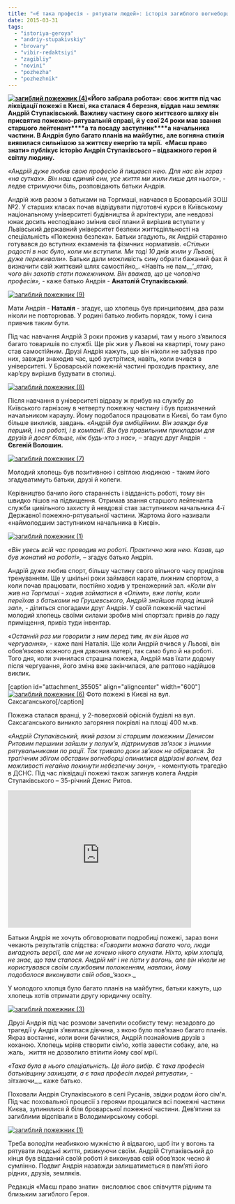 ```yaml
---
title: "«Є така професія - рятувати людей»: історія загиблого вогнеборця Андрія Ступаківського"
date: 2015-03-31
tags: 
  - "istoriya-geroya"
  - "andriy-stupakivskiy"
  - "brovary"
  - "vibir-redaktsiyi"
  - "zagibliy"
  - "novini"
  - "pozhezha"
  - "pozhezhnik"
---
```


**[![загиблий пожежник (4)](https://mpz.brovary.org/wp-content/uploads/2015/03/zagibliy-pozhezhnik-4.jpg)](https://mpz.brovary.org/wp-content/uploads/2015/03/zagibliy-pozhezhnik-4.jpg)«Його забрала робота»: своє життя під час ліквідації пожежі в Києві, яка сталася 4 березня, віддав наш земляк Андрій Ступаківський. Важливу частину свого життєвого шляху він присвятив пожежно-рятувальній справі, й у свої 24 роки мав звання с****тарш****ого** **лейтенант****а** **та посаду** **заступник****а** **начальника** **частини. В Андрія було багато планів на майбутнє, але вогняна стихія виявилася сильнішою за життєву енергію та мрії.  «Маєш право знати» публікує історію Андрія Ступаківсього – відважного героя й світлу людину.**

_«Андрій дуже любив свою професію й пишався нею. Для нас він зараз «на сутках». Він наш єдиний син, усе життя ми жили лише для нього»_, - ледве стримуючи біль, розповідають батьки Андрія.

Андрій жив разом з батьками на Торгмаші, навчався в Броварській ЗОШ №2. У старших класах почав відвідувати підготовчі курси в Київському національному університеті будівництва й архітектури, але невдовзі юнак досить несподівано змінив свої плани й вирішив вступати у Львівський державний університет безпеки життєдіяльності на спеціальність «Пожежна безпека». Батьки згадують, як Андрій старанно готувався до вступних екзаменів та фізичних нормативів. _«Стільки радості в нас було, коли ми вступили. Ми тоді 10 днів жили у Львові, дуже переживали»._ Батьки дали можливість сину обрати бажаний фах й визначити свій життєвий шлях самостійно_. «Навіть не пам__’__ятаю, чого він захотів стати пожежником. Він вважав, що це чоловіча професія», -_ каже батько Андрія - **Анатолій Ступаківський**_._

[![загиблий пожежник (9)](https://mpz.brovary.org/wp-content/uploads/2015/03/zagibliy-pozhezhnik-9.jpg)](https://mpz.brovary.org/wp-content/uploads/2015/03/zagibliy-pozhezhnik-9.jpg)

Мати Андрія - **Наталія** - згадує, що хлопець був принциповим, два рази ніколи не повторював. У родині батько любить порядок, тому і сина привчив таким бути.

Під час навчання Андрій 3 роки прожив у казармі, там у нього з’явилося багато товаришів по службі. Ще рік жив у Львові на квартирі, тому рано став самостійним. Друзі Андрія кажуть, що він ніколи не забував про них, завжди знаходив час, щоб зустрітися, навіть, коли вчився в університеті. У Броварській пожежній частині проходив практику, але кар’єру вирішив будувати в столиці.

[![загиблий пожежник (8)](https://mpz.brovary.org/wp-content/uploads/2015/03/zagibliy-pozhezhnik-8.jpg)](https://mpz.brovary.org/wp-content/uploads/2015/03/zagibliy-pozhezhnik-8.jpg)

Після навчання в університеті відразу ж прибув на службу до Київського гарнізону в четверту пожежну частину і був призначений начальником караулу. Йому подобалося працювати в Києві, бо там було більше викликів, завдань. _«Андрій був амбіційним._ _Він завжди був перший, і на роботі, і в компанії. Він був правильним прикладом для друзів й досяг більше, ніж будь-хто з нас»,_ – згадує друг Андрія  - **Євгеній Волошин.**

[![загиблий пожежник (7)](https://mpz.brovary.org/wp-content/uploads/2015/03/zagibliy-pozhezhnik-7.jpg)](https://mpz.brovary.org/wp-content/uploads/2015/03/zagibliy-pozhezhnik-7.jpg)

Молодий хлопець був позитивною і світлою людиною - таким його згадуватимуть батьки, друзі й колеги.

Керівництво бачило його старанність і відданість роботі, тому він швидко пішов на підвищення. Отримав звання старшого лейтенанта служби цивільного захисту й невдовзі став заступником начальника 4-ї Державної пожежно-рятувальної частини. Жартома його називали «наймолодшим заступником начальника в Києві».

[![загиблий пожежник (1)](https://mpz.brovary.org/wp-content/uploads/2015/03/zagibliy-pozhezhnik-1.jpg)](https://mpz.brovary.org/wp-content/uploads/2015/03/zagibliy-pozhezhnik-1.jpg)

_«Він увесь всій час проводив на роботі. Практично жив нею. Казав, що був жонатий на роботі», –_ згадує батько Андрія.

Андрій дуже любив спорт, більшу частину свого вільного часу приділяв тренуванням. Ще у шкільні роки займався карате, лижним спортом, а коли почав працювати, постійно ходив у тренажерний зал. _«Коли він жив на Торгмаші - ходив займатися в «Олімп», вже потім, коли переїхав з батьками на Грушевського, Андрій знайшов поряд інший зал», -_ ділиться спогадами друг Андрія. У своїй пожежній частині молодий хлопець своїми силами зробив міні спортзал: привів до ладу приміщення, привіз туди інвентар.

«_Останній раз ми говорили з ним перед тим, як він йшов на чергування», -_ каже пані Наталія. Ще коли Андрій вчився у Львові, він обов’язково кожного дня дзвонив матері, так само було й на роботі. Того дня, коли зчинилася страшна пожежа, Андрій мав їхати додому після чергування, його зміна вже закінчилася, але раптово надійшов виклик.

\[caption id="attachment\_35505" align="aligncenter" width="600"\][![загиблий пожежник (6)](https://mpz.brovary.org/wp-content/uploads/2015/03/zagibliy-pozhezhnik-6.jpg)](https://mpz.brovary.org/wp-content/uploads/2015/03/zagibliy-pozhezhnik-6.jpg) Фото пожежі в Києві на вул. Саксаганського\[/caption\]

Пожежа сталася вранці, у 2-поверховій офісній будівлі на вул. Саксаганського виникло загоряння покрівлі на площі 400 м.кв.

_«Андрій Ступаківський, який разом зі старшим пожежним Денисом Ритовим першими зайшли у полум’я, підтримував зв’язок з іншими рятувальниками по рації. Так тривало доки зв’язок не обірвався. За трагічним збігом обставин вогнеборці опинилися відрізані вогнем, без можливості негайно покинути небезпечну зону»,_ - коментують трагедію в ДСНС. Під час ліквідації пожежі також загинув колега Андрія Ступаківського – 35-річний Денис Ритов.

<iframe src="https://www.youtube.com/embed/hE8tDn9c3BI" width="420" height="315" frameborder="0" allowfullscreen="allowfullscreen"></iframe>

Батьки Андрія не хочуть обговорювати подробиці пожежі, зараз вони чекають результатів слідства: _«Говорити можна багато чого, люди вигадують версії, але ми не хочемо нікого слухати. Ніхто, крім хлопців, не знає, що там сталося. Андрій міг і не лізти у вогонь, але він ніколи не користувався своїм службовим положенням, навпаки, йому подобалося виконувати свій обов__’язок»._

У молодого хлопця було багато планів на майбутнє, батьки кажуть, що хлопець хотів отримати другу юридичну освіту.

[![загиблий пожежник (3)](https://mpz.brovary.org/wp-content/uploads/2015/03/zagibliy-pozhezhnik-3.jpg)](https://mpz.brovary.org/wp-content/uploads/2015/03/zagibliy-pozhezhnik-3.jpg)

Друзі Андрія під час розмови зачепили особисту тему: незадовго до трагедії у Андрія з’явилася дівчина, з якою було пов’язано багато планів. Якраз востаннє, коли вони бачилися, Андрій познайомив друзів з коханою. Хлопець мріяв створити сім’ю, хотів завести собаку, але, на жаль,  життя не дозволило втілити йому свої мрії.

_«Така була в нього спеціальність. Це його вибір. Є така професія батьківщину захищати, а є така професія людей рятувати», -_ зітхаючи_,_ каже батько.

Поховали Андрія Ступаківського в селі Русанів, звідки родом його сім'я. Під час поховальної процесії з героями прощалися всі пожежні частини Києва, зупинялися й біля броварської пожежної частини. Дев’ятини за загиблими відспівали в Володимирському соборі.

[![загиблий пожежник (1)](https://mpz.brovary.org/wp-content/uploads/2015/03/zagibliy-pozhezhnik-1.png)](https://mpz.brovary.org/wp-content/uploads/2015/03/zagibliy-pozhezhnik-1.png)

Треба володіти неабиякою мужністю й відвагою, щоб іти у вогонь та рятувати людські життя, ризикуючи своїм. Андрій Ступаківський до кінця був відданий своїй роботі й виконував свій обов’язок чесно й сумлінно. Подвиг Андрія назавжди залишатиметься в пам’яті його рідних, друзів, земляків.

Редакція «Маєш право знати»  висловлює своє співчуття рідним та близьким загиблого Героя.
